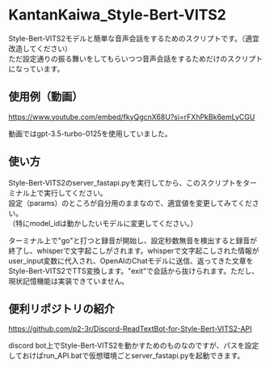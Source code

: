 # KantanKaiwa_Style-Bert-VITS2
Style-Bert-VITS2モデルと簡単な音声会話をするためのスクリプトです。（適宜改造してください）  
ただ設定通りの振る舞いをしてもらいつつ音声会話をするためだけのスクリプトになっています。  

## 使用例（動画）
https://www.youtube.com/embed/fkyQgcnX68U?si=rFXhPkBk6emLyCGU  

動画ではgpt-3.5-turbo-0125を使用していました。

## 使い方
Style-Bert-VITS2のserver_fastapi.pyを実行してから、このスクリプトをターミナル上で実行してください。  
設定（params）のところが自分用のままなので、適宜値を変更してみてください。  
（特にmodel_idは動かしたいモデルに変更してください。）    

ターミナル上で"go"と打つと録音が開始し、設定秒数無音を検出すると録音が終了し、whisperで文字起こしがされます。whisperで文字起こしされた情報がuser_input変数に代入され、OpenAIのChatモデルに送信、返ってきた文章をStyle-Bert-VITS2でTTS変換します。"exit"で会話から抜けられます。ただし、現状記憶機能は実装できていません。

## 便利リポジトリの紹介
https://github.com/p2-3r/Discord-ReadTextBot-for-Style-Bert-VITS2-API  
  
discord bot上でStyle-Bert-VITS2を動かすためのものなのですが、パスを設定しておけばrun_API.batで仮想環境ごとserver_fastapi.pyを起動できます。

